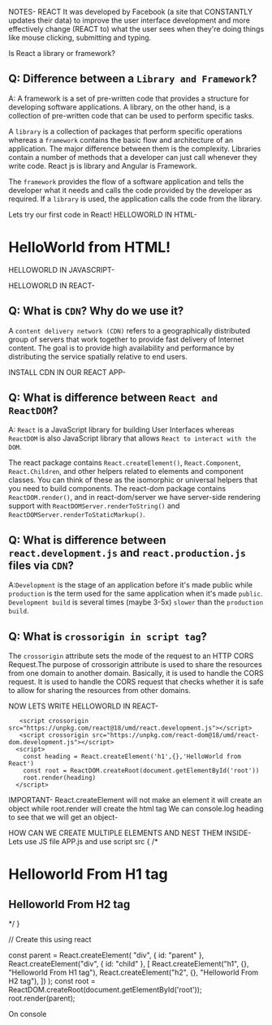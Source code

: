 NOTES-
REACT
 It was developed by Facebook (a site that CONSTANTLY updates their data) to improve the user interface development and more effectively change (REACT to) what the user sees when they're doing things like mouse clicking, submitting and typing.

Is React a library or framework?

## Q: Difference between a `Library and Framework`?

A: A framework is a set of pre-written code that provides a structure for developing software applications. A library, on the other hand, is a collection of pre-written code that can be used to perform specific tasks.

A `library` is a collection of packages that perform specific operations whereas a `framework` contains the basic flow and architecture of an application. The major difference between them is the complexity. Libraries contain a number of methods that a developer can just call whenever they write code. React js is library and Angular is Framework.

The `framework` provides the flow of a software application and tells the developer what it needs and calls the code provided by the developer as required. If a `library` is used, the application calls the code from the library.












Lets try our first code in React!
HELLOWORLD IN HTML-
<!DOCTYPE html>
<html lang="en">
  <head>
    <meta charset="UTF-8" />
    <meta name="viewport" content="width=device-width, initial-scale=1.0" />
    <title>Namaste React</title>
  </head>
  <body>
    <div id="root">
      <h1>HelloWorld from HTML!</h1>
    </div>
  </body>
</html>

HELLOWORLD IN JAVASCRIPT-
<!DOCTYPE html>
<html lang="en">
  <head>
    <meta charset="UTF-8" />
    <meta name="viewport" content="width=device-width, initial-scale=1.0" />
    <title>Namaste React</title>
  </head>
  <body>
    <div id="root">
      <script>
        const heading = document.createElement("h1");
        heading.innerHTML = "Hello World from JAVASCRIPT";
        const root = document.getElementById("root");
        root.appendChild(heading);
      </script>
    </div>
  </body>
</html>


HELLOWORLD IN REACT-
## Q: What is `CDN`? Why do we use it?
A `content delivery network (CDN)` refers to a geographically distributed group of servers that work together to provide fast delivery of Internet content.
The goal is to provide high availability and performance by distributing the service spatially relative to end users.

INSTALL CDN IN OUR REACT APP-
<!DOCTYPE html>
<html lang="en">
  <head>
    <meta charset="UTF-8" />
    <meta name="viewport" content="width=device-width, initial-scale=1.0" />
    <title>Namaste React</title>
  </head>
  <body>
    <div id="root"> </div>
      <script crossorigin src="https://unpkg.com/react@18/umd/react.development.js"></script>
       <script crossorigin src="https://unpkg.com/react-dom@18/umd/react-dom.development.js"></script>
   </body>
</html>


## Q: What is difference between `React and ReactDOM`?
A: `React` is a JavaScript library for building User Interfaces whereas `ReactDOM` is also JavaScript library that allows `React to interact with the DOM`.

The react package contains `React.createElement()`, `React.Component`, `React.Children`, and other helpers related to elements and component classes. You can think of these as the isomorphic or universal helpers that you need to build components. The react-dom package contains `ReactDOM.render()`, and in react-dom/server we have server-side rendering support with `ReactDOMServer.renderToString()` and `ReactDOMServer.renderToStaticMarkup()`.

## Q: What is difference between `react.development.js` and `react.production.js` files via `CDN`?
A:`Development` is the stage of an application before it's made public while `production` is the term used for the same application when it's made `public`.
`Development build` is several times (maybe 3-5x) `slower` than the `production build`.

## Q: What is `crossorigin in script tag`?
The `crossorigin` attribute sets the mode of the request to an HTTP CORS Request.The purpose of crossorigin attribute is used to share the resources from one domain to another domain. Basically, it is used to handle the CORS request. It is used to handle the CORS request that checks whether it is safe to allow for sharing the resources from other domains.


NOW LETS WRITE HELLOWORLD IN REACT-
<!DOCTYPE html>
<html lang="en">
  <head>
    <meta charset="UTF-8" />
    <meta name="viewport" content="width=device-width, initial-scale=1.0" />
    <title>Namaste React</title>
  </head>
  <body>
    <div id="root"> </div>

       <script crossorigin src="https://unpkg.com/react@18/umd/react.development.js"></script>
       <script crossorigin src="https://unpkg.com/react-dom@18/umd/react-dom.development.js"></script>
      <script>
        const heading = React.createElement('h1',{},'HelloWorld from React')
        const root = ReactDOM.createRoot(document.getElementById('root'))
        root.render(heading)
      </script>
   </body>
</html>


IMPORTANT-
React.createElement will not make an element it will create an object while root.render will create the html tag 
We can console.log heading to see that we will get an object-
 
HOW CAN WE CREATE MULTIPLE ELEMENTS AND NEST THEM INSIDE-
Lets use JS file APP.js and use script src
{
  /* <div id="parent">
<div id="child">
<h1>Helloworld From H1 tag</h1>
<h2>Helloworld From H2 tag</h2>
</div>
</div> */
}

// Create this using react

const parent = React.createElement(
  "div",
  { id: "parent" },
  React.createElement("div", { id: "child" }, [
    React.createElement("h1", {}, "Helloworld From H1 tag"),
    React.createElement("h2", {}, "Helloworld From H2 tag"),
  ])
);
const root = ReactDOM.createRoot(document.getElementById('root'));
root.render(parent);

On console
 



